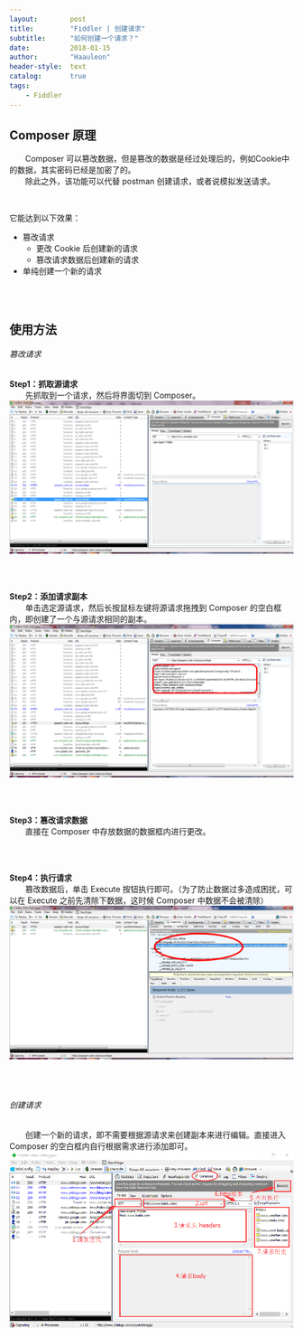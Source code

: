 ```yaml
---
layout:        post
title:         "Fiddler | 创建请求"
subtitle:      "如何创建一个请求？"
date:          2018-01-15
author:        "Haauleon"
header-style:  text
catalog:       true
tags:
    - Fiddler
---
```



## Composer 原理
&emsp;&emsp;Composer 可以篡改数据，但是篡改的数据是经过处理后的，例如Cookie中的数据，其实密码已经是加密了的。         
&emsp;&emsp;除此之外，该功能可以代替 postman 创建请求，或者说模拟发送请求。           

<br>

它能达到以下效果：
* 篡改请求
    * 更改 Cookie 后创建新的请求
    * 篡改请求数据后创建新的请求
* 单纯创建一个新的请求

<br><br>

## 使用方法
###### 篡改请求
**Step1：抓取源请求**         
&emsp;&emsp;先抓取到一个请求，然后将界面切到 Composer。   
![](\img\in-post\post-fiddler\2018-01-15-fiddler-composer-1.png)    

<br><br>

**Step2：添加请求副本**      
&emsp;&emsp;单击选定源请求，然后长按鼠标左键将源请求拖拽到 Composer 的空白框内，即创建了一个与源请求相同的副本。    
![](\img\in-post\post-fiddler\2018-01-15-fiddler-composer-2.png)     

<br><br>

**Step3：篡改请求数据**   
&emsp;&emsp;直接在 Composer 中存放数据的数据框内进行更改。   

<br><br>

**Step4：执行请求**   
&emsp;&emsp;篡改数据后，单击 Execute 按钮执行即可。（为了防止数据过多造成困扰，可以在 Execute 之前先清除下数据，这时候 Composer 中数据不会被清除）    
![](\img\in-post\post-fiddler\2018-01-15-fiddler-composer-3.png)      

<br><br>

###### 创建请求
&emsp;&emsp;创建一个新的请求，即不需要根据源请求来创建副本来进行编辑。直接进入 Composer 的空白框内自行根据需求进行添加即可。
![](\img\in-post\post-fiddler\2018-01-15-fiddler-composer-4.png)  